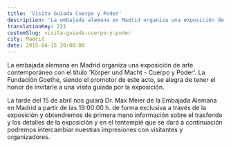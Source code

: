 ```yaml
---
title: 'Visita Guiada Cuerpo y Poder'
description: 'La embajada alemana en Madrid organiza una exposición de arte contemporáneo con el título "Körper und Macht - Cuerpo y Poder". '
translationKey: 221
customSlug: visita-guiada-cuerpo-y-poder
city: Madrid
date: 2015-04-15 20:00:00
---
```


La embajada alemana en Madrid organiza una exposición de arte contemporáneo con el título 'Körper und Macht - Cuerpo y Poder'. La Fundación Goethe, siendo el promotor de este acto, se alegra de tener el honor de invitarle a una visita guiada por la exposición.

La tarde del 15 de abril nos guiará Dr. Max Meier de la Embajada Alemana en Madrid a partir de las 19:00:00 h. de forma exclusiva a través de la exposición y obtendremos de primera mano información sobre el trasfondo y los detalles de la exposición y en el tentempié que se dará a continuación podremos intercambiar nuestras impresiones con visitantes y organizadores.
